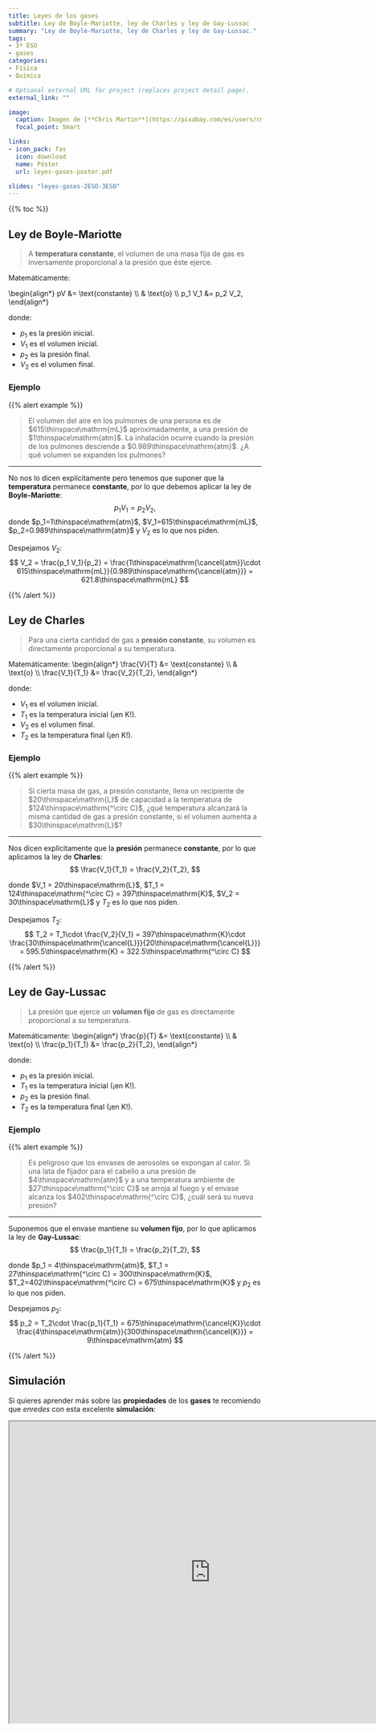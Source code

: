 ```yaml
---
title: Leyes de los gases
subtitle: Ley de Boyle-Mariotte, ley de Charles y ley de Gay-Lussac
summary: "Ley de Boyle-Mariotte, ley de Charles y ley de Gay-Lussac."
tags:
- 3º ESO
- gases
categories:
- Física
- Química

# Optional external URL for project (replaces project detail page).
external_link: ""

image:
  caption: Imagen de [**Chris Martin**](https://pixabay.com/es/users/cmart29-3708955/) en [Pixabay](https://pixabay.com/es/)
  focal_point: Smart

links:
- icon_pack: fas
  icon: download
  name: Póster
  url: leyes-gases-poster.pdf  

slides: "leyes-gases-2ESO-3ESO"  
---
```


{{% toc %}}

## Ley de Boyle-Mariotte

> A **temperatura constante**, el volumen de una masa fija de gas es inversamente proporcional a la presión que éste ejerce.

Matemáticamente:

\begin{align*}
	pV &= \text{constante} \\\\
	& \text{o} \\\\
	p_1 V_1 &= p_2 V_2,
\end{align*}

donde:

- $p_1$ es la presión inicial.
- $V_1$ es el volumen inicial.
- $p_2$ es la presión final.
- $V_2$ es el volumen final.

### Ejemplo
{{% alert example %}}
<br>

> El volumen del aire en los pulmones de una persona es de $615\thinspace\mathrm{mL}$ aproximadamente, a una presión de $1\thinspace\mathrm{atm}$. La inhalación ocurre cuando la presión de los pulmones desciende a $0.989\thinspace\mathrm{atm}$. ¿A qué volumen se expanden los pulmones?

---

No nos lo dicen explícitamente pero tenemos que suponer que la **temperatura** permanece **constante**, por lo que debemos aplicar la ley de **Boyle-Mariotte**:		
$$
p_1 V_1 = p_2 V_2,
$$
donde $p_1=1\thinspace\mathrm{atm}$, $V_1=615\thinspace\mathrm{mL}$, $p_2=0.989\thinspace\mathrm{atm}$ y $V_2$ es lo que nos piden.

Despejamos $V_2$:
$$
V_2 = \frac{p_1 V_1}{p_2} = \frac{1\thinspace\mathrm{\cancel{atm}}\cdot 615\thinspace\mathrm{mL}}{0.989\thinspace\mathrm{\cancel{atm}}} = 621.8\thinspace\mathrm{mL}
$$

{{% /alert %}}

## Ley de Charles

> Para una cierta cantidad de gas a **presión constante**, su volumen es directamente proporcional a su temperatura.

Matemáticamente:
\begin{align*}
	\frac{V}{T} &= \text{constante} \\\\
	& \text{o} \\\\
	\frac{V_1}{T_1} &= \frac{V_2}{T_2},
\end{align*}

donde:		

- $V_1$ es el volumen inicial.
- $T_1$ es la temperatura inicial (¡en K!).
- $V_2$ es el volumen final.
- $T_2$ es la temperatura final (¡en K!).

### Ejemplo
{{% alert example %}}
<br>

> Si cierta masa de gas, a presión constante, llena un recipiente de $20\thinspace\mathrm{L}$ de capacidad a la temperatura de $124\thinspace\mathrm{^\circ C}$, ¿qué temperatura alcanzará la misma cantidad de gas a presión constante, si el volumen aumenta a $30\thinspace\mathrm{L}$?

---

Nos dicen explícitamente que la **presión** permanece **constante**, por lo que aplicamos la ley de **Charles**:		
$$
\frac{V_1}{T_1} = \frac{V_2}{T_2},
$$

donde $V_1 = 20\thinspace\mathrm{L}$, $T_1 = 124\thinspace\mathrm{^\circ C} = 397\thinspace\mathrm{K}$, $V_2 = 30\thinspace\mathrm{L}$ y $T_2$ es lo que nos piden.

Despejamos $T_2$:
$$
T_2 = T_1\cdot \frac{V_2}{V_1} = 397\thinspace\mathrm{K}\cdot \frac{30\thinspace\mathrm{\cancel{L}}}{20\thinspace\mathrm{\cancel{L}}} = 595.5\thinspace\mathrm{K} = 322.5\thinspace\mathrm{^\circ C}
$$

{{% /alert %}}

## Ley de Gay-Lussac

> La presión que ejerce un **volumen fijo** de gas es directamente proporcional a su temperatura.

Matemáticamente:
\begin{align*}
	\frac{p}{T} &= \text{constante} \\\\
	& \text{o} \\\\
	\frac{p_1}{T_1} &= \frac{p_2}{T_2},
\end{align*}

donde:		

- $p_1$ es la presión inicial.
- $T_1$ es la temperatura inicial (¡en K!).
- $p_2$ es la presión final.
- $T_2$ es la temperatura final (¡en K!).

### Ejemplo
{{% alert example %}}
<br>

> Es peligroso que los envases de aerosoles se expongan al calor. Si una lata de fijador para el cabello a una presión de $4\thinspace\mathrm{atm}$ y a una temperatura ambiente de $27\thinspace\mathrm{^\circ C}$ se arroja al fuego y el envase alcanza los $402\thinspace\mathrm{^\circ C}$, ¿cuál será su nueva presión?

---

Suponemos que el envase mantiene su **volumen fijo**, por lo que aplicamos la ley de **Gay-Lussac**:
$$
\frac{p_1}{T_1} = \frac{p_2}{T_2},
$$

donde $p_1 = 4\thinspace\mathrm{atm}$, $T_1 = 27\thinspace\mathrm{^\circ C} = 300\thinspace\mathrm{K}$, $T_2=402\thinspace\mathrm{^\circ C} = 675\thinspace\mathrm{K}$ y $p_2$ es lo que nos piden.

Despejamos $p_2$:
$$
p_2 = T_2\cdot \frac{p_1}{T_1} = 675\thinspace\mathrm{\cancel{K}}\cdot \frac{4\thinspace\mathrm{atm}}{300\thinspace\mathrm{\cancel{K}}} = 9\thinspace\mathrm{atm}
$$

{{% /alert %}}

## Simulación

Si quieres aprender más sobre las **propiedades** de los **gases** te recomiendo que *enredes* con esta excelente **simulación**:

<iframe src="https://phet.colorado.edu/sims/html/gases-intro/latest/gases-intro_es.html" width="800" height="600" scrolling="no" allowfullscreen></iframe>